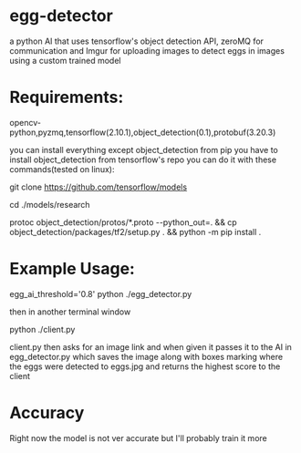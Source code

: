 # egg-detector
a python AI that uses tensorflow's object detection API, zeroMQ for communication and Imgur for uploading images to detect eggs in images using a custom trained model

# Requirements:

opencv-python,pyzmq,tensorflow(2.10.1),object_detection(0.1),protobuf(3.20.3)

you can install everything except object_detection from pip you have to install object_detection from tensorflow's repo you can do it with these commands(tested on linux):

git clone https://github.com/tensorflow/models

cd ./models/research

protoc object_detection/protos/*.proto --python_out=. && cp object_detection/packages/tf2/setup.py . && python -m pip install .

# Example Usage:

egg_ai_threshold='0.8' python ./egg_detector.py

then in another terminal window

python ./client.py

client.py then asks for an image link and when given it passes it to the AI in egg_detector.py which saves the image along with boxes marking where the eggs were detected to eggs.jpg and returns the highest score to the client
# Accuracy

Right now the model is not ver accurate but I'll probably train it more
